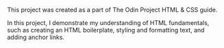 This project was created as a part of The Odin Project HTML & CSS guide.

In this project, I demonstrate my understanding of HTML fundamentals, such as creating an HTML boilerplate, styling and formatting text, and adding anchor links.